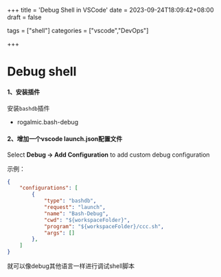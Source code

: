 +++
title = 'Debug Shell in VSCode'
date = 2023-09-24T18:09:42+08:00
draft = false

tags = ["shell"]
categories = ["vscode","DevOps"]

+++



# Debug shell



#### 1、安装插件

安装`bashdb`插件

* rogalmic.bash-debug



#### 2、增加一个vscode launch.json配置文件

Select **Debug -> Add Configuration** to add custom debug configuration

示例：

```json
{
    "configurations": [
        {
            "type": "bashdb",
            "request": "launch",
            "name": "Bash-Debug",
            "cwd": "${workspaceFolder}",
            "program": "${workspaceFolder}/ccc.sh",
            "args": []
        },
    ]
}
```

就可以像debug其他语言一样进行调试shell脚本

